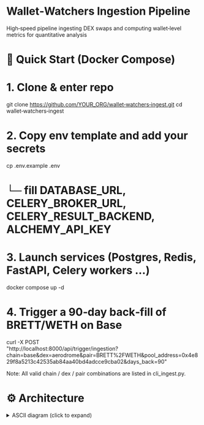 # Wallet‑Watchers Ingestion Pipeline
High‑speed pipeline ingesting DEX swaps and computing wallet‑level metrics for quantitative analysis

# 🚀 Quick Start (Docker Compose)
# 1. Clone & enter repo
git clone https://github.com/YOUR_ORG/wallet‑watchers‑ingest.git
cd wallet‑watchers‑ingest

# 2. Copy env template and add your secrets
cp .env.example .env
#   └─ fill DATABASE_URL, CELERY_BROKER_URL, CELERY_RESULT_BACKEND, ALCHEMY_API_KEY

# 3. Launch services (Postgres, Redis, FastAPI, Celery workers …)
docker compose up -d

# 4. Trigger a 90‑day back‑fill of BRETT/WETH on Base
curl -X POST \
  "http://localhost:8000/api/trigger/ingestion?chain=base&dex=aerodrome&pair=BRETT%2FWETH&pool_address=0x4e829f8a5213c42535ab84aa40bd4adcce9cba02&days_back=90"

Note: All valid chain / dex / pair combinations are listed in cli_ingest.py.

# ⚙️ Architecture
<details> <summary>ASCII diagram (click to expand)</summary>
                                              +-----------------+
                                              |   Alchemy Node  |
                                              +-----------------+
                                                    ^     |
                                                    |     |  eth_getLogs
                               refresh quote prices |     |
+-----------------+                                 |     |
|   Binance API   |---------------------------------+     |
+-----------------+                                       |
                                                          |  eth_getTransactionByHash
                                                          |
                   +---------------------------+           |
                   |  FastAPI (CLI launcher)   |           |
                   +---------------------------+           |
                               |                           |
                               v                           |
            +-----------------------------------+          |
            |   Find pool & start‑for‑loop      |          |
            +-----------------------------------+          |
                               |                           |
                               v                           |
            +-----------------------------------+<---------+
            | Log‑fetch / Block‑time cache      |
            +-----------------------------------+
                         |            |\
     fan‑out to decoders |            | \  (parallel Celery workflow)
                         v            v  \
        +--------------------+  +--------------------+  +--------------------+
        |   Celery Decoder   |  |   Celery Decoder   |  |   Celery Decoder   |
        +--------------------+  +--------------------+  +--------------------+
                |                     |                       |
                v                     v                       v
        +--------------------+  +--------------------+  +--------------------+
        | Celery Enrichment  |  | Celery Enrichment  |  | Celery Enrichment  |
        +--------------------+  +--------------------+  +--------------------+
                \______________   _________|___________   __________________/
                               \ /                     \ /
                                v                       v
                      +---------------------------------------+
                      |     Aggregator  ➜  upsert swaps       |
                      +---------------------------------------+
                                        |
                                        v
                              +---------------------+
                              |   Postgres DB       |
                              +---------------------+
                                        ^
                                        |
                              +---------------------+
                              |   Express Server    |
                              +---------------------+
                                        ^
                                        |
                              +---------------------+
                              | React/Vite Frontend |
                              +---------------------+

# ✨ Feature Highlights
High‑throughput ingestion — ~500 logs / s raw with parallel Celery decoding & enrichment

Wallet‑level aggregation — turnover, avg‑trade size, trade‑count, net‑buy (‑1…1)

Multi‑chain / multi‑DEX — currently Arbitrum‑Uniswap v3 & Base‑Aerodrome

Hourly USD quoting — Binance spot API keeps volume & PnL values fresh

One‑shot or rolling mode — back‑fill any N days or run continuously via cron/systemd

# 🔑 Configuration (.env)

| Variable                | Example                             | Description                                |
| ----------------------- | ----------------------------------- | ------------------------------------------ |
| `DATABASE_URL`          | `postgres://user:pass@host:5432/db` | Postgres connection string                 |
| `CELERY_BROKER_URL`     | `redis://redis:6379/0`              | Celery message broker                      |
| `CELERY_RESULT_BACKEND` | `redis://redis:6379/1`              | Celery task results                        |
| `ALCHEMY_API_KEY`       | `abcd1234…`                         | RPC access for `eth_getLogs` / tx look‑ups |


